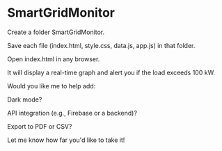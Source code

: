 # SmartGridMonitor
Create a folder SmartGridMonitor.

Save each file (index.html, style.css, data.js, app.js) in that folder.

Open index.html in any browser.

It will display a real-time graph and alert you if the load exceeds 100 kW.

Would you like me to help add:

Dark mode?

API integration (e.g., Firebase or a backend)?

Export to PDF or CSV?

Let me know how far you'd like to take it!

